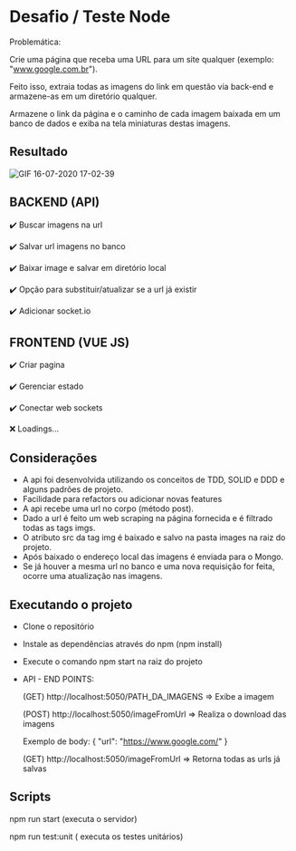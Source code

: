 # Desafio / Teste Node

Problemática:

Crie uma página que receba uma URL para um site qualquer (exemplo: "www.google.com.br"). 

Feito isso, extraia todas as imagens do link em questão via back-end e armazene-as em um diretório qualquer.

Armazene o link da página e o caminho de cada imagem baixada em um banco de dados e exiba na tela miniaturas destas imagens.

## Resultado

![GIF 16-07-2020 17-02-39](https://user-images.githubusercontent.com/35817813/87717728-4035c700-c787-11ea-8202-7cdb1199b42d.gif)



## BACKEND (API)


✔️ Buscar imagens na url

✔️ Salvar url imagens no banco

✔️ Baixar image e salvar em diretório local

✔️  Opção para substituir/atualizar se a url já existir

✔️ Adicionar socket.io


## FRONTEND (VUE JS)

✔️ Criar pagina

✔️ Gerenciar estado

✔️ Conectar web sockets

❌ Loadings...


## Considerações ##

- A api foi desenvolvida utilizando os conceitos de TDD, SOLID e DDD e alguns padrões de projeto.
- Facilidade para refactors ou adicionar novas features
- A api recebe uma url no corpo (método post).
- Dado a url é feito um web scraping na página fornecida e é filtrado todas as tags imgs.
- O atributo src da tag img é baixado e salvo na pasta images na raiz do projeto.
- Após baixado o endereço local das imagens é enviada para o Mongo.
- Se já houver a mesma url no banco e uma nova requisição for feita, ocorre uma atualização nas imagens.


## Executando o projeto ##

- Clone o repositório
- Instale as dependências através do npm (npm install)
- Execute o comando npm start na raiz do projeto

- API - END POINTS: 


  (GET) http://localhost:5050/PATH_DA_IMAGENS => Exibe a imagem
  
  
  (POST) http://localhost:5050/imageFromUrl =>  Realiza o download das imagens
  
    Exemplo de body: 
	    {
		    "url": "https://www.google.com/"
	    }
    
    
  (GET) http://localhost:5050/imageFromUrl => Retorna todas as urls já salvas

  

## Scripts
  npm run start (executa o servidor)
  
  npm run test:unit ( executa os testes unitários)
